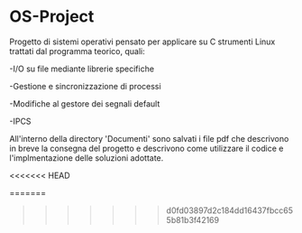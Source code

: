 # OS-Project
Progetto di sistemi operativi pensato per applicare su C strumenti Linux trattati dal programma teorico, quali:

-I/O su file mediante librerie specifiche

-Gestione e sincronizzazione di processi 

-Modifiche al gestore dei segnali default

-IPCS

All'interno della directory 'Documenti' sono salvati i file pdf che descrivono in breve la consegna del progetto e descrivono come utilizzare il codice e l'implmentazione delle soluzioni adottate.


<<<<<<< HEAD
  
=======
  
>>>>>>> d0fd03897d2c184dd16437fbcc655b81b3f42169
